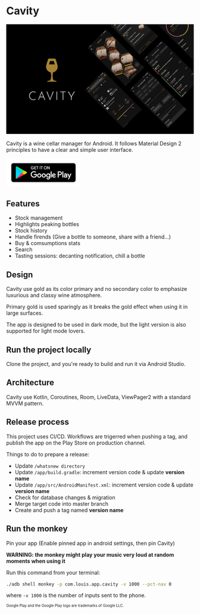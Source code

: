 # Cavity
<p>
  <img src="/assets/readme.png" alt="Cavity screenshots">
</p>

Cavity is a wine cellar manager for Android.
It follows Material Design 2 principles to have a clear and simple user interface.

[<img alt="Get it on Google Play" width="200px" src="/assets/google-play-badge.png" />](https://play.google.com/store/apps/details?id=com.louis.app.cavity)

## Features
- Stock management
- Highlights peaking bottles
- Stock history
- Handle firends (Give a bottle to someone, share with a friend...)
- Buy & comsumptions stats
- Search
- Tasting sessions: decanting notification, chill a bottle

## Design
Cavity use gold as its color primary and no secondary color to emphasize luxurious and classy wine atmosphere.

Primary gold is used sparingly as it breaks the gold effect when using it in large surfaces.

The app is designed to be used in dark mode, but the light version is also supported for light mode lovers.

## Run the project locally
Clone the project, and you're ready to build and run it via Android Studio.

## Architecture
Cavity use Kotlin, Coroutines, Room, LiveData, ViewPager2 with a standard MVVM pattern.

## Release process
This project uses CI/CD.
Workflows are trigerred when pushing a tag, and publish the app on the Play Store on production channel.

Things to do to prepare a release:

- Update `/whatsnew directory`
- Update `/app/build.gradle`: increment version code & update __version name__
- Update `/app/src/AndroidManifest.xml`: increment version code & update __version name__
- Check for database changes & migration
- Merge target code into master branch
- Create and push a tag named __version name__

## Run the monkey
Pin your app (Enable pinned app in android settings, then pin Cavity)

__WARNING: the monkey might play your music very loud at random moments when using it__

Run this command from your terminal:

```bash
./adb shell monkey -p com.louis.app.cavity -v 1000 --pct-nav 0
```

where `-v 1000` is the number of inputs sent to the phone.



<sup><sup>Google Play and the Google Play logo are trademarks of Google LLC.</sup></sup>
